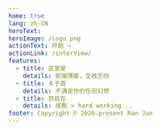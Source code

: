 ```yaml
---
home: true
lang: zh-CN
heroText:
heroImage: /logo.png
actionText: 开始 →
actionLink: /interView/
features:
  - title: 这里是
    details: 前端博客，全栈方向
  - title: 关于我
    details: 不满足你的任何幻想
  - title: 目前在
    details: 成都 > hard working...
footer: Copyright © 2020-present Ran Jun
---
```

